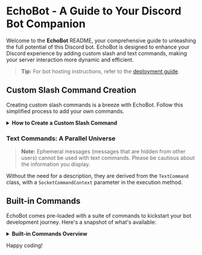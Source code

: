 # EchoBot - A Guide to Your Discord Bot Companion

Welcome to the **EchoBot** README, your comprehensive guide to unleashing the full potential of this Discord bot. EchoBot is designed to enhance your Discord experience by adding custom slash and text commands, making your server interaction more dynamic and efficient. 

> **Tip:** For bot hosting instructions, refer to the [deployment guide](https://discordnet.dev/guides/deployment/deployment.html).

## Custom Slash Command Creation

Creating custom slash commands is a breeze with EchoBot. Follow this simplified process to add your own commands.

<details>
<summary><b>How to Create a Custom Slash Command</b></summary>
<br>
  
> **Tip:** This tutorial is short and doesnt go into detail. Please refer to the example commands that are built in to get a better understanding on how it works.

#### Step 1: Script Creation

Start by naming your script 'Example'. Here’s a basic template to create a slash command:

```cs
using System.Linq;
using Discord;
using Discord.Commands;
using Discord.Rest;
using Discord.WebSocket;

public class Example : SlashCommand
{
  public Example()
  {
  }
  public override void HandleExecute(SocketSlashCommand command)
  {
  }
}
```

#### Step 2: Command Definition

For recognition and registration, your command must have a name and a description:

```cs
using System.Linq;
using Discord;
using Discord.Commands;
using Discord.Rest;
using Discord.WebSocket;

public class Example : SlashCommand
{
  public Example()
  {
      command.Name = "example";
      command.Description = "This is an example command";
  }
  public override void HandleExecute(SocketSlashCommand command)
  {
  }
}
```

#### Step 3: Command Reply

```cs
using System.Linq;
using Discord;
using Discord.Commands;
using Discord.Rest;
using Discord.WebSocket;

public class Example : SlashCommand
{
  public Example()
  {
      command.Name = "example";
      command.Description = "This is an example command";
  }
  public override void HandleExecute(SocketSlashCommand command)
  {
      Reply("You executed the example command!");
  }
}
```

</details>

### Text Commands: A Parallel Universe

> **Note:** Ephemeral messages (messages that are hidden from other users) cannot be used with text commands. Please be cautious about the information you display.
> 
Without the need for a description, they are derived from the `TextCommand` class, with a `SocketCommandContext` parameter in the execution method.

## Built-in Commands

EchoBot comes pre-loaded with a suite of commands to kickstart your bot development journey. Here's a snapshot of what's available:

<details>
<summary><b>Built-in Commands Overview</b></summary>

EchoBot has built-in commands to help developers setup and use custom commands.

### Slash Commands

| Command            | Description                               | Usage                                        |
|--------------------|-------------------------------------------|----------------------------------------------|
| `Ban`                | Bans a specified user from the guild      | `/ban <user> <reason> <keep_messages>`       |
| `ModalExample`       | Demonstrates a Modal and its usage        | `/modal-example`                             |
| `SelectMenuExample`  | Shows a SelectMenu and its usage          | `/select-menu-example`                       |

### Text Commands

For Text Commands, the prefix `?` is used here as an example. The actual prefix can be configured to any character or string according to your servers settings.

| Command         | Description                                                      | Usage                                               |
|-----------------|------------------------------------------------------------------|-----------------------------------------------------|
| `Avatar`          | Displays the user's profile picture                              | `?avatar` <br> `?avatar <user>`                     |
| `GuildInfo`       | Shows information about the guild                                | `?guild-info`                                       |
| `Lockdown`        | Locks down all or specified channels accessible to everyone      | `?lockdown` <br> `?lockdown <channel>` <br> `?lockdown end` |
| `MentionExample`  | Demonstrates working with mentions in a text command             | `?mention` <br> `?mention <user>` <br> `?mention <role>` <br> `?mention <channel>` |
| `Ping`            | Determines the bot's ping/latency                                | `?ping`                                             |
| `User`            | Provides information on a user                                   | `?user` <br> `?user <user>`                         |

Commands enclosed in angle brackets `< >` are placeholders for the user to replace with specific details. Commands listed with multiple lines indicate alternative usages or options.

</details>

Happy coding!
